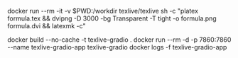 docker run --rm -it -v $PWD:/workdir texlive/texlive sh -c "platex formula.tex && dvipng -D 3000 -bg Transparent -T tight -o formula.png formula.dvi && latexmk -c"




docker build --no-cache -t texlive-gradio .
docker run --rm -d -p 7860:7860 --name texlive-gradio-app texlive-gradio
docker logs -f texlive-gradio-app

